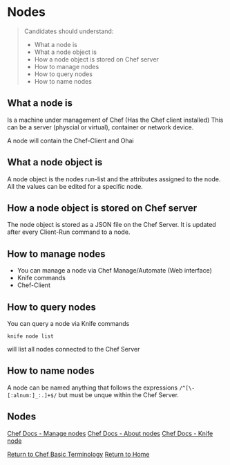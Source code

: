 # Nodes

> Candidates	should	understand:
> - What a node is						
> - What a node object is						
> - How a node object is stored on Chef server	
> - How to manage nodes
> - How to query nodes						
> - How to name nodes	

## What a node is						
Is a machine under management of Chef (Has the Chef client installed) This can be a server (physcial or virtual), container or network device. 

A node will contain the Chef-Client and Ohai 


## What a node object is						
A node object is the nodes run-list and the attributes assigned to the node. All the values can be edited for a specific node.

## How a node object is stored on Chef server	
The node object is stored as a JSON file on the Chef Server. It is updated after every Client-Run command to a node.


## How to manage nodes
- You can manage a node via Chef Manage/Automate (Web interface)  
- Knife commands 
- Chef-Client


## How to query nodes						
You can query a node via Knife commands

```
knife node list 
```
will list all nodes connected to the Chef Server


## How to name nodes	
A node can be named anything that follows the expressions `/^[\-[:alnum:]_:.]+$/` but must be unque within the Chef Server.


## Nodes
[Chef Docs - Manage nodes](https://docs.chef.io/server_manage_nodes.html)
[Chef Docs - About nodes](https://docs.chef.io/nodes.html)
[Chef Docs - Knife node](https://docs.chef.io/knife_node.html)

[Return to Chef Basic Terminology](README.md)
[Return to Home](../README.md)

